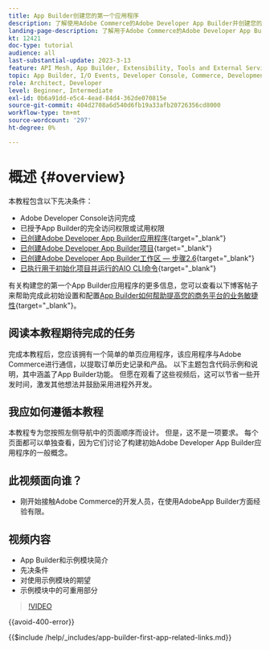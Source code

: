 ```yaml
---
title: App Builder创建您的第一个应用程序
description: 了解使用Adobe Commerce的Adobe Developer App Builder并创建您的第一个应用程序。
landing-page-description: 了解用于Adobe Commerce的Adobe Developer App Builder并创建您的第一个应用程序。
kt: 12421
doc-type: tutorial
audience: all
last-substantial-update: 2023-3-13
feature: API Mesh, App Builder, Extensibility, Tools and External Services, Backend Development
topic: App Builder, I/O Events, Developer Console, Commerce, Development, Integrations
role: Architect, Developer
level: Beginner, Intermediate
exl-id: 0b6a91dd-e5c4-4ead-84d4-362de070815e
source-git-commit: 404d2708a6d540d6fb19a33afb20726356cd8000
workflow-type: tm+mt
source-wordcount: '297'
ht-degree: 0%

---
```


# 概述 {#overview}

本教程包含以下先决条件：

* Adobe Developer Console访问完成
* 已授予App Builder的完全访问权限或试用权限
* [已创建Adobe Developer App Builder应用程序](https://developer.adobe.com/app-builder/docs/getting_started/first_app/){target="_blank"}
* [已创建Adobe Developer App Builder项目](https://developer.adobe.com/console){target="_blank"}
* [已创建Adobe Developer App Builder工作区 — 步骤2.6](https://developer.adobe.com/app-builder/docs/getting_started/first_app/#2-creating-a-new-project-on-developer-console){target="_blank"}
* [已执行用于初始化项目并运行的AIO CLI命令](https://developer.adobe.com/runtime){target="_blank"}

有关构建您的第一个App Builder应用程序的更多信息，您可以查看以下博客帖子来帮助完成此初始设置和配置[App Builder如何帮助提高您的商务平台的业务敏捷性](https://business.adobe.com/blog/how-to/how-app-builder-helps-you-implement-a-composable-commerce-strategy){target="_blank"}。

## 阅读本教程期待完成的任务

完成本教程后，您应该拥有一个简单的单页应用程序，该应用程序与Adobe Commerce进行通信，以提取订单历史记录和产品。 以下主题包含代码示例和说明，其中涵盖了App Builder功能。 但愿在观看了这些视频后，这可以节省一些开发时间，激发其他想法并鼓励采用进程外开发。

## 我应如何遵循本教程

本教程专为您按照左侧导航中的页面顺序而设计。 但是，这不是一项要求。 每个页面都可以单独查看，因为它们讨论了构建初始Adobe Developer App Builder应用程序的一般概念。

## 此视频面向谁？

* 刚开始接触Adobe Commerce的开发人员，在使用AdobeApp Builder方面经验有限。

## 视频内容

* App Builder和示例模块简介
* 先决条件
* 对使用示例模块的期望
* 示例模块中的可重用部分

>[!VIDEO](https://video.tv.adobe.com/v/3416740?quality=12&learn=on)

{{avoid-400-error}}

{{$include /help/_includes/app-builder-first-app-related-links.md}}
